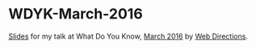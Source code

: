 # WDYK-March-2016

[Slides](https://github.com/shahid21st/WDYK-March-2016/raw/master/jekyll-wdyk.pdf) for my talk at What Do You Know, [March 2016](https://www.eventbrite.com.au/e/wdyk-sydney-march-2016-tickets-21500385231) by [Web Directions](http://www.webdirections.org).
